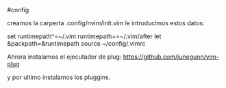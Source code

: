 #config

creamos la carperta .config/nvim/init.vim
le introducimos estos datos:

set runtimepath^=~/.vim runtimepath+=~/.vim/after
let &packpath=&runtimepath
source ~/config/.vimrc


Ahrora instalamos el ejecutador de plug:
https://github.com/junegunn/vim-plug

y por ultimo instalamos los pluggins.
